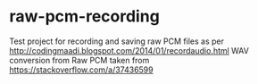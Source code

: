 # raw-pcm-recording
Test project for recording and saving raw PCM files as per http://codingmaadi.blogspot.com/2014/01/recordaudio.html
WAV conversion from Raw PCM taken from https://stackoverflow.com/a/37436599
